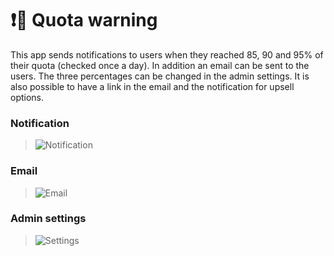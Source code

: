 <!--
  - SPDX-FileCopyrightText: 2017 Nextcloud GmbH and Nextcloud contributors
  - SPDX-License-Identifier: AGPL-3.0-or-later
-->
# ❗💾 Quota warning

This app sends notifications to users when they reached 85, 90 and 95% of their quota (checked once a day).
In addition an email can be sent to the users. The three percentages can be changed in the admin settings.
It is also possible to have a link in the email and the notification for upsell options.

### Notification

> ![Notification](docs/notification.png)

### Email

> ![Email](docs/email.png)

### Admin settings

> ![Settings](docs/admin-settings.png)
